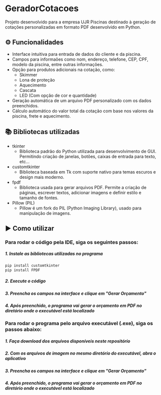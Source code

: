 # GeradorCotacoes
Projeto desenvolvido para a empresa UJR Piscinas destinado à geração de cotações personalizadas em formato PDF desenvolvido em Python.


## ⚙️ Funcionalidades
- Interface intuitiva para entrada de dados do cliente e da piscina.
- Campos para informaões como nom, endereço, telefone, CEP, CPF, modelo da piscina, entre outras informações.
- Opção para produtos adicionais na cotação, como:
    - Skimmer
    - Lona de proteção
    - Aquecimento
    - Cascata
    - LED (Com opção de cor e quantidade)
- Geração automática de um arquivo PDF personalizado com os dados preenchidos.
- Cálculo automático do valor total da cotação com base nos valores da piscina, frete e aquecimento.

## 📚 Bibliotecas utilizadas
- tkinter
    - Biblioteca padrão do Python utilizada para desenvolvimento de GUI. Permitindo criação de janelas, botões, caixas de entrada para texto, etc...
- customtkinter
    - Biblioteca baseada em Tk com suporte nativo para temas escuros e design mais moderno.
- fpdf
    - Biblioteca usada para gerar arquivos PDF. Permite a criação de páginas, escrever textos, adicionar imagens e definir estilo e tamanho de fontes.
- Pillow (PIL)
    - Pillow é um fork do PIL (Python Imaging Library), usado para manipulação de imagens.

## ▶️ Como utilizar
### Para rodar o código pela IDE, siga os seguintes passos:
##### 1. Instale as bibliotecas utilizadas no programa
```py
pip install customtkinter
pip install FPDF 
```
##### 2. Execute o código

##### 3. Preencha os campos na interface e clique em "Gerar Orçamento"

##### 4. Após preenchido, o programa vai gerar o orçamento em PDF no diretório onde o executável está localizado



### Para rodar o programa pelo arquivo executável (.exe), siga os passos abaixo:

##### 1. Faça download dos arquivos disponíveis neste repositório

##### 2. Com os arquivos de imagem no mesmo diretório do executável, abra o aplicativo

##### 3. Preencha os campos na interface e clique em "Gerar Orçamento"

##### 4. Após preenchido, o programa vai gerar o orçamento em PDF no diretório onde o executável está localizado
